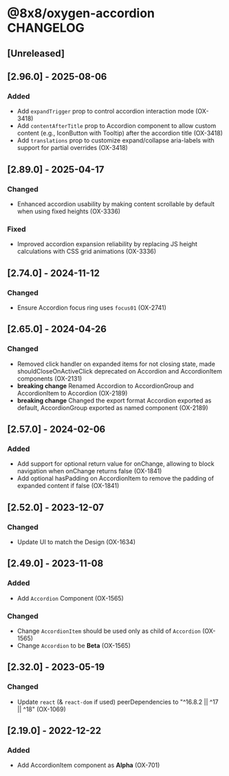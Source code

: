 # @8x8/oxygen-accordion CHANGELOG

## [Unreleased]

## [2.96.0] - 2025-08-06

### Added

- Add `expandTrigger` prop to control accordion interaction mode (OX-3418)
- Add `contentAfterTitle` prop to Accordion component to allow custom content (e.g., IconButton with Tooltip) after the accordion title (OX-3418)
- Add `translations` prop to customize expand/collapse aria-labels with support for partial overrides (OX-3418)

## [2.89.0] - 2025-04-17

### Changed

- Enhanced accordion usability by making content scrollable by default when using fixed heights (OX-3336)

### Fixed

- Improved accordion expansion reliability by replacing JS height calculations with CSS grid animations (OX-3336)

## [2.74.0] - 2024-11-12

### Changed

- Ensure Accordion focus ring uses `focus01` (OX-2741)

## [2.65.0] - 2024-04-26

### Changed

- Removed click handler on expanded items for not closing state, made shouldCloseOnActiveClick deprecated on Accordion and AccordionItem components (OX-2131)
- **breaking change** Renamed Accordion to AccordionGroup and AccordionItem to Accordion (OX-2189)
- **breaking change** Changed the export format Accordion exported as default, AccordionGroup exported as named component (OX-2189)

## [2.57.0] - 2024-02-06

### Added

- Add support for optional return value for onChange, allowing to block navigation when onChange returns false (OX-1841)
- Add optional hasPadding on AccordionItem to remove the padding of expanded content if false (OX-1841)

## [2.52.0] - 2023-12-07

### Changed

- Update UI to match the Design (OX-1634)

## [2.49.0] - 2023-11-08

### Added

- Add `Accordion` Component (OX-1565)

### Changed

- Change `AccordionItem` should be used only as child of `Accordion` (OX-1565)
- Change `Accordion` to be **Beta** (OX-1565)

## [2.32.0] - 2023-05-19

### Changed

- Update `react` (& `react-dom` if used) peerDependencies to "^16.8.2 || ^17 || ^18" (OX-1069)

## [2.19.0] - 2022-12-22

### Added

- Add AccordionItem component as **Alpha** (OX-701)
